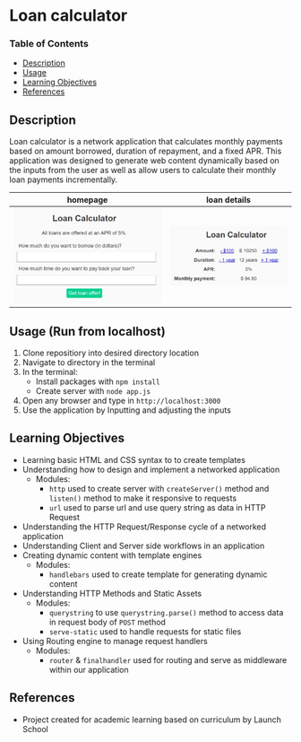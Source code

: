 # Loan calculator

### Table of Contents
* [Description](#description)
* [Usage](#usage)
* [Learning Objectives](#objectives)
* [References](#references)

## Description
Loan calculator is a network application that calculates monthly payments based on amount borrowed, duration of repayment, and a fixed APR. This application was designed to generate web content dynamically based on the inputs from the user as well as allow users to calculate their monthly loan payments incrementally. 

| homepage | loan details |
| :------: | :----------: |
| ![form](/public/images/web1.jpg) | ![loan details](/public/images/web2.jpg) |

## Usage (Run from localhost)
1. Clone repositiory into desired directory location
2. Navigate to directory in the terminal
3. In the terminal:
	- Install packages with `npm install`
	- Create server with `node app.js`
4. Open any browser and type in `http://localhost:3000`
5. Use the application by Inputting and adjusting the inputs

## Learning Objectives
- Learning basic HTML and CSS syntax to to create templates
- Understanding how to design and implement a networked application
	- Modules:
		- `http` used to create server with `createServer()` method and `listen()` method to make it responsive to requests
		- `url` used to parse url and use query string as data in HTTP Request 
- Understanding the HTTP Request/Response cycle of a networked application
- Understanding Client and Server side workflows in an application
- Creating dynamic content with template engines
	- Modules:
		- `handlebars` used to create template for generating dynamic content 
- Understanding HTTP Methods and Static Assets
	- Modules:
		- `querystring` to use `querystring.parse()` method to access data in request body of `POST` method
		- `serve-static` used to handle requests for static files
- Using Routing engine to manage request handlers
	- Modules:
		- `router` & `finalhandler` used for routing and serve as middleware within our application

## References
- Project created for academic learning based on curriculum by Launch School